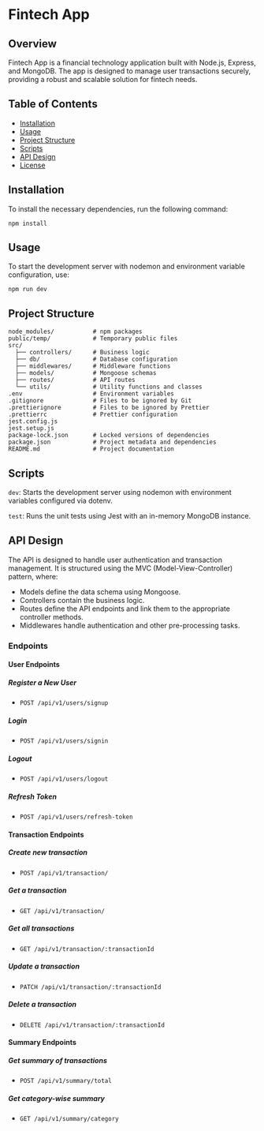 # Fintech App

## Overview

Fintech App is a financial technology application built with Node.js, Express, and MongoDB. The app is designed to manage user transactions securely, providing a robust and scalable solution for fintech needs.

## Table of Contents

- [Installation](#installation)
- [Usage](#usage)
- [Project Structure](#project-structure)
- [Scripts](#scripts)
- [API Design](#apiDesign)
- [License](#license)

## Installation

To install the necessary dependencies, run the following command:

```
npm install
```

## Usage
To start the development server with nodemon and environment variable configuration, use:
```
npm run dev
```

## Project Structure
```
node_modules/           # npm packages
public/temp/            # Temporary public files
src/
  ├── controllers/      # Business logic
  ├── db/               # Database configuration
  ├── middlewares/      # Middleware functions
  ├── models/           # Mongoose schemas
  ├── routes/           # API routes
  └── utils/            # Utility functions and classes
.env                    # Environment variables
.gitignore              # Files to be ignored by Git
.prettierignore         # Files to be ignored by Prettier
.prettierrc             # Prettier configuration
jest.config.js
jest.setup.js
package-lock.json       # Locked versions of dependencies
package.json            # Project metadata and dependencies
README.md               # Project documentation
```


## Scripts
`dev`: Starts the development server using nodemon with environment variables configured via dotenv.

`test`: Runs the unit tests using Jest with an in-memory MongoDB instance.

## API Design
The API is designed to handle user authentication and transaction management. It is structured using the MVC (Model-View-Controller) pattern, where:

- Models define the data schema using Mongoose.
- Controllers contain the business logic.
- Routes define the API endpoints and link them to the appropriate controller methods.
- Middlewares handle authentication and other pre-processing tasks.

### Endpoints

#### User Endpoints
##### Register a New User
- `POST /api/v1/users/signup`
##### Login
- `POST /api/v1/users/signin`
##### Logout
- `POST /api/v1/users/logout`
##### Refresh Token
- `POST /api/v1/users/refresh-token`

#### Transaction Endpoints
##### Create new transaction
- `POST /api/v1/transaction/`
##### Get a transaction
- `GET /api/v1/transaction/`
##### Get all transactions
- `GET /api/v1/transaction/:transactionId`
##### Update a transaction
- `PATCH /api/v1/transaction/:transactionId`
##### Delete a transaction
- `DELETE /api/v1/transaction/:transactionId`

#### Summary Endpoints
##### Get summary of transactions
- `POST /api/v1/summary/total`
##### Get category-wise summary
- `GET /api/v1/summary/category`

